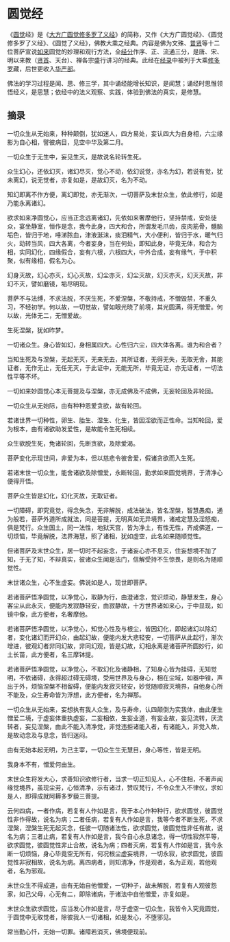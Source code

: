 # 圆觉经

《[圆觉](https://baike.baidu.com/item/圆觉/5705567?fromModule=lemma_inlink)经》是《[大方广圆觉修多罗了义经](https://baike.baidu.com/item/大方广圆觉修多罗了义经/8795282?fromModule=lemma_inlink)》的简称，又作《大方广圆觉经》、《圆觉修多罗了义经》、《圆觉了义经》，佛教大乘之经典。内容是佛为文殊、[普贤](https://baike.baidu.com/item/普贤/1447060?fromModule=lemma_inlink)等十二位菩萨宣说[如来](https://baike.baidu.com/item/如来/772408?fromModule=lemma_inlink)圆觉的妙理和观行方法，全[经分](https://baike.baidu.com/item/经分/19137555?fromModule=lemma_inlink)作序、正、流通三分，是唐、宋、明以来教（[贤首](https://baike.baidu.com/item/贤首/3389421?fromModule=lemma_inlink)、天台）、禅各宗盛行讲习的经典。此经在[经录](https://baike.baidu.com/item/经录/187509?fromModule=lemma_inlink)中被列于大乘[修多罗](https://baike.baidu.com/item/修多罗?fromModule=lemma_inlink)藏，后世更收入[华严部](https://baike.baidu.com/item/华严部/8341771?fromModule=lemma_inlink)。

佛法的学习过程是闻、思、修三学，其中诵经能增长知识，是闻慧；诵经时思惟领悟经义，是思慧；依经中的法义观察、实践，体验到佛法的真实，是修慧。

## 摘录

一切众生从无始来，种种颠倒，犹如迷人，四方易处，妄认四大为自身相，六尘缘影为自心相，譬彼病目，见空中华及第二月。

一切众生于无生中，妄见生灭，是故说名轮转生死。

众生幻心，还依幻灭，诸幻尽灭，觉心不动，依幻说觉，亦名为幻，若说有觉，犹未离幻，说无觉者，亦复如是，是故幻灭，名为不动。

知幻即离不作方便，离幻即觉，亦无渐次，一切菩萨及末世众生，依此修行，如是乃能永离诸幻。

欲求如来净圆觉心，应当正念远离诸幻，先依如来奢摩他行，坚持禁戒，安处徒众，宴坐静室，恒作是念，我今此身，四大和合，所谓发毛爪齿，皮肉筋骨，髓脑垢色，皆归于地，唾涕脓血，津液涎沫，痰泪精气，大小便利，皆归于水，暖气归火，动转当风，四大各离，今者妄身，当在何处，即知此身，毕竟无体，和合为相，实同幻化，四缘假合，妄有六根，六根四大，中外合成，妄有缘气，于中积聚，似有缘相，假名为心。

幻身灭故，幻心亦灭，幻心灭故，幻尘亦灭，幻尘灭故，幻灭亦灭，幻灭灭故，非幻不灭，譬如磨镜，垢尽明现。

菩萨不与法缚，不求法脱，不厌生死，不爱涅槃，不敬持戒，不憎毁禁，不重久习，不轻初学。何以故，一切觉故，譬如眼光晓了前境，其光圆满，得无憎爱。何以故，光体无二，无憎爱故。

生死涅槃，犹如昨梦。

一切诸众生。身心皆如幻，身相属四大。心性归六尘，四大体各离。谁为和合者？

当知生死及与涅槃，无起无灭，无来无去，其所证者，无得无失，无取无舍，其能证者，无作无止，无任无灭，于此证中，无能无所，毕竟无证，亦无证者，一切法性平等不坏。

一切如来妙圆觉心本无菩提及与涅槃，亦无成佛及不成佛，无妄轮回及非轮回。

一切众生从无始际，由有种种恩爱贪欲，故有轮回。

若诸世界一切种性，卵生、胎生、湿生、化生，皆因淫欲而正性命。当知轮回，爱为根本，由有诸欲助发爱性，是故能令生死相续。

众生欲脱生死，免诸轮回，先断贪欲，及除爱渴。

菩萨变化示现世间，非爱为本，但以慈悲令彼舍爱，假诸贪欲而入生死。

若诸末世一切众生，能舍诸欲及除憎爱，永断轮回，勤求如来圆觉境界，于清净心便得开悟。

菩萨众生皆是幻化，幻化灭故，无取证者。

一切障碍，即究竟觉，得念失念，无非解脱，成法破法，皆名涅槃，智慧愚痴，通为般若，菩萨外道所成就法，同是菩提，无明真如无异境界，诸戒定慧及淫怒痴，俱是梵行。众生国土，同一法性，地狱天宫，皆为净土，有性无性，齐成佛道，一切烦恼，毕竟解脱，法界海慧，照了诸相，犹如虚空，此名如来随顺觉性。

但诸菩萨及末世众生，居一切时不起妄念，于诸妄心亦不息灭，住妄想境不加了知，于无了知，不辩真实，彼诸众生闻是法门，信解受持不生惊畏，是则名为随顺觉性。

末世诸众生，心不生虚妄。佛说如是人，现世即菩萨。

若诸菩萨悟净圆觉，以净觉心，取静为行，由澄诸念，觉识烦动，静慧发生，身心客尘从此永灭，便能内发寂静轻安，由寂静故，十方世界诸如来心，于中显现，如镜中像，此方便者，名奢摩他。

若诸菩萨悟净圆觉，以净觉心，知觉心性及与根尘，皆因幻化，即起诸幻以除幻者，变化诸幻而开幻众，由起幻故，便能内发大悲轻安，一切菩萨从此起行，渐次增进，彼观幻者非同幻故，非同幻观，皆是幻故，幻相永离是诸菩萨所圆妙行，如土长苗，此方便者，名三摩钵提。

若诸菩萨悟净圆觉，以净觉心，不取幻化及诸静相，了知身心皆为挂碍，无知觉明，不依诸碍，永得超过碍无碍境，受用世界及与身心，相在尘域，如器中锽，声出于外，烦恼涅槃不相留碍，便能内发寂灭轻安，妙觉随顺寂灭境界，自他身心所不能及，众生寿命皆为浮想，此方便者，名为禅那。

一切众生从无始来，妄想执有我人众生，及与寿命，认四颠倒为实我体，由此便生憎爱二境，于虚妄体重执虚妄，二妄相依，生妄业道，有妄业故，妄见流转，厌流转者，妄见涅槃，由此不能入清净觉，非觉违拒诸能入者，有诸能入，非觉入故，是故动念及与息念，皆归迷闷。

由有无始本起无明，为己主宰，一切众生生无慧目，身心等性，皆是无明。

我身本不有，憎爱何由生。

末世众生将发大心，求善知识欲修行者，当求一切正知见人，心不住相，不著声闻缘觉境界，虽现尘劳，心恒清净，示有诸过，赞叹梵行，不令众生入不律仪，求如是人，即得成就阿耨多罗藐三菩提。

云何四病，一者作病，若复有人作如是言，我于本心作种种行，欲求圆觉，彼圆觉性非作得故，说名为病；二者任病，若复有人作如是言，我等今者不断生死，不求涅槃，涅槃生死无起灭念，任彼一切随诸法性，欲求圆觉，彼圆觉性非任有故，说名为病；三者止病，若复有人作如是言，我今自心永息诸念，得一切性寂然平等，欲求圆觉，彼圆觉性非止合故，说名为病；四者灭病，若复有人作如是言，我今永断一切烦恼，身心毕竟空无所有，何况根尘虚妄境界，一切永寂，欲求圆觉，彼圆觉性非寂相故，说名为病。离四病者，则知清净，作是观者，名为正观，若他观者，名为邪观。

末世众生不得成道，由有无始自他憎爱，一切种子，故未解脱，若复有人观彼怨家，如己父母，心无有二，即除诸病，于诸法中自他憎爱，亦复如是。

末世众生欲求圆觉，应当发心作如是言，尽于虚空一切众生，我皆令入究竟圆觉，于圆觉中无取觉者，除彼我人一切诸相，如是发心，不堕邪见。

常当勤心忏，无始一切罪。诸障若消灭，佛境便现前。